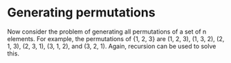 #  Generating permutations

Now consider the problem of generating all permutations of a set of n elements. For example, the permutations of {1, 2, 3} are (1, 2, 3), (1, 3, 2),
(2, 1, 3), (2, 3, 1), (3, 1, 2), and (3, 2, 1). Again, recursion can be used to solve this.


